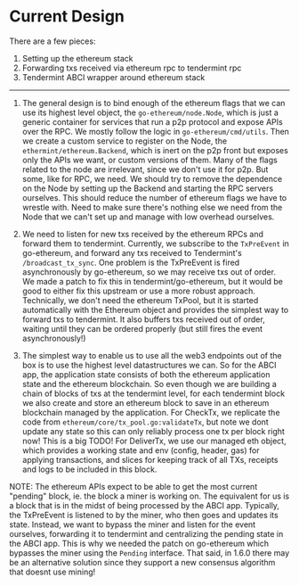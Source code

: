 # Current Design

There are a few pieces:

1. Setting up the ethereum stack
2. Forwarding txs received via ethereum rpc to tendermint rpc
3. Tendermint ABCI wrapper around ethereum stack


----


1. The general design is to bind enough of the ethereum flags that we can
use its highest level object, the `go-ethereum/node.Node`, which is just a generic container for services
that run a p2p protocol and expose APIs over the RPC.
We mostly follow the logic in `go-ethereum/cmd/utils`. Then we create a custom service to register on the Node, 
the `ethermint/ethereum.Backend`, which is inert on the p2p front but exposes only the APIs we want, or custom versions of them.
Many of the flags related to the node are irrelevant, since we don't use it for p2p.
But some, like for RPC, we need.
We should try to remove the dependence on the Node by setting up the Backend 
and starting the RPC servers ourselves. This should reduce the number of ethereum flags we have to wrestle with.
Need to make sure there's nothing else we need from the Node that we can't set up and manage with low overhead ourselves.

2. We need to listen for new txs received by the ethereum RPCs and forward them to
tendermint. Currently, we subscribe to the `TxPreEvent` in go-ethereum, and
forward any txs received to Tendermint's `/broadcast_tx_sync`.
One problem is the TxPreEvent is fired asynchronously by go-ethereum,
so we may receive txs out of order. We made a patch to fix this in tendermint/go-ethereum, 
but it would be good to either fix this upstream or use a more robust approach.
Technically, we don't need the ethereum TxPool, but it is started automatically 
with the Ethereum object and provides the simplest way to forward txs to tendermint.
It also buffers txs received out of order, waiting until they can be ordered properly 
(but still fires the event asynchronously!)

3. The simplest way to enable us to use all the web3 endpoints out of the box is to use the highest level
datastructures we can. So for the ABCI app, the application state consists of both the ethereum application state
and the ethereum blockchain. So even though we are building a chain of blocks of txs at the tendermint level,
for each tendermint block we also create and store an ethereum block to save in an ethereum blockchain managed
by the application.
For CheckTx, we replicate the code from `ethereum/core/tx_pool.go:validateTx`, but note we dont update any state
so this can only reliably process one tx per block right now! This is a big TODO!
For DeliverTx, we use our managed eth object, which provides a working state and env (config, header, gas) for applying transactions,
and slices for keeping track of all TXs, receipts and logs to be included in this block.

NOTE: The ethereum APIs expect to be able to get the most current "pending" block, ie. the block a miner is working on.
The equivalent for us is a block that is in the midst of being processed by the ABCI app.
Typically, the TxPreEvent is listened to by the miner, who then goes and updates its state.
Instead, we want to bypass the miner and listen for the event ourselves, forwarding it to tendermint
and centralizing the pending state in the ABCI app. This is why we needed the patch on go-ethereum which bypasses
the miner using the `Pending` interface. That said, in 1.6.0 there may be an alternative solution since they support 
a new consensus algorithm that doesnt use mining!
